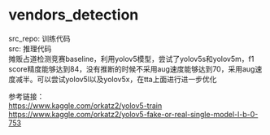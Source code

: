# vendors_detection

src_repo: 训练代码  
src: 推理代码  
摊贩占道检测竞赛baseline，利用yolov5模型，尝试了yolov5s和yolov5m，f1 score精度能够达到84，没有推断的时候不采用aug速度能够达到70，采用aug速度减半。可以尝试yolov5l以及yolov5x，在tta上面进行进一步优化

参考链接：  
https://www.kaggle.com/orkatz2/yolov5-train  
https://www.kaggle.com/orkatz2/yolov5-fake-or-real-single-model-l-b-0-753  
